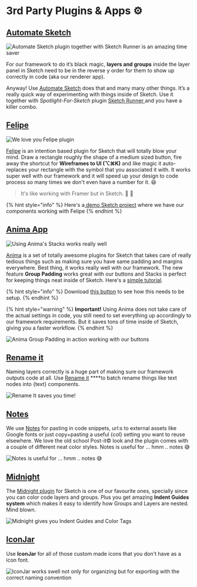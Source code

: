 # 3rd Party Plugins & Apps ⚙️

## [Automate Sketch](http://ashung.github.io/Automate-Sketch/)

![Automate Sketch plugin together with Sketch Runner is an amazing time saver](../.gitbook/assets/automatesketch.gif)

For our framework to do it’s black magic, **layers and groups** inside the layer panel in Sketch need to be in the reverse y order for them to show up correctly in code \(aka our renderer app\). 

Anyway! Use [Automate Sketch](http://ashung.github.io/Automate-Sketch/) does that and many many other things. It’s a really quick way of experimenting with things inside of Sketch. Use it together with _Spotlight-For-Sketch_ plugin [Sketch Runner ](https://sketchrunner.com/)and you have a killer combo.

## [Felipe](https://www.arielverber.com/felipe/)

![We love you Felipe plugin](../.gitbook/assets/one.gif)

[Felipe](https://www.arielverber.com/felipe/) is an intention based plugin for Sketch that will totally blow your mind. Draw a rectangle roughly the shape of a medium sized button, fire away the shortcut for **Wireframes to UI \(⌥⌘K\)** and like magic it auto-replaces your rectangle with the symbol that you associated it with. It works super well with our framework and it will speed up your design to code process so many times we don't even have a number for it. 😆 

> It's like working with Framer but in Sketch. 💪 💠

{% hint style="info" %}
Here's a[ demo Sketch project](https://www.dropbox.com/sh/wnxnfk3ismaymad/AAC0CFbYueHuJTynqAf0baGxa?dl=0) where we have our components working with Felipe
{% endhint %}



## [Anima App](https://www.animaapp.com/)

![Using Anima&apos;s Stacks works really well](../.gitbook/assets/animastackssnippet.gif)

[Anima](https://www.animaapp.com/) is a set of totally awesome plugins for Sketch that takes care of really tedious things such as making sure you have same padding and margins everywhere. Best thing, it works really well with our framework. The new feature **Group Padding** works great with our buttons and Stacks is perfect for keeping things neat inside of Sketch. Here's a [simple tutorial](https://medium.com/sketch2react/how-to-use-animas-group-padding-with-our-bootstrap-buttons-ee53fe81faf1).

{% hint style="info" %}
Download [this button](https://www.dropbox.com/s/ip005iknbvxyzy3/Anima%20Testing.sketch?dl=0) to see how this needs to be setup. 
{% endhint %}

{% hint style="warning" %}
**Important!** Using Anima does not take care of the actual settings in code, you still need to set everything up accordingly to our framework requirements. But it saves tons of time inside of Sketch, giving you a faster workflow.
{% endhint %}

![Anima Group Padding in action working with our buttons](../.gitbook/assets/animagrouppaddingsnippet.gif)

## [Rename it](https://github.com/rodi01/renameit)

Naming layers correctly is a huge part of making sure our framework outputs code at all. Use [Rename it](https://github.com/rodi01/renameit) ****to batch rename things like text nodes into {text} components.

![Rename It saves you time! ](../.gitbook/assets/capto_capture-2018-10-03_03-02-07_pm.gif)

## [Notes](https://github.com/cshdllr/notes)​

We use [Notes](https://github.com/cshdllr/notes) for pasting in code snippets, url:s to external assets like Google fonts or just copy+pasting a useful {col} setting you want to reuse elsewhere. We love the old school Post-it© look and the plugin comes with a couple of different neat color styles. Notes is useful for ... hmm .. notes 😅

![Notes is useful for ... hmm .. notes &#x1F605;](../.gitbook/assets/capto_capture-2018-10-03_09-59-52_pm.gif)

## [Midnight](https://midnightsketch.com/)​

The [Midnight plugin](https://midnightsketch.com/) for Sketch is one of our favourite ones, specially since you can color code layers and groups. Plus you get amazing **Indent Guides system** which makes it easy to identify how Groups and Layers are nested. Mind blown. 

![Midnight gives you Indent Guides and Color Tags](../.gitbook/assets/2018-10-30-10.31.20.gif)

## [IconJar](https://geticonjar.com)

Use **IconJar** for all of those custom made icons that you don't have as a icon font.

![IconJar works swell not only for organizing but for exporting with the correct naming convention ](../.gitbook/assets/geticonjarshorter.gif)

